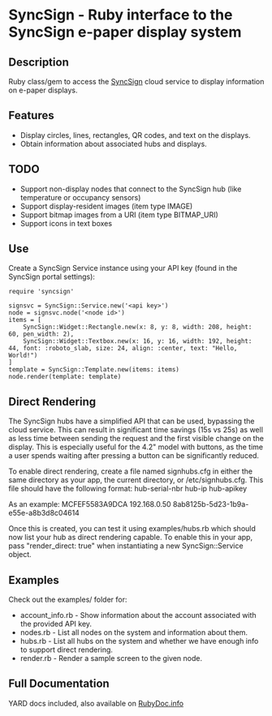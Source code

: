 # SyncSign - Ruby interface to the SyncSign e-paper display system

## Description

Ruby class/gem to access the [SyncSign](http://sync-sign.com) cloud service to display information on e-paper displays.

## Features
 * Display circles, lines, rectangles, QR codes, and text on the displays.
 * Obtain information about associated hubs and displays.

## TODO
 * Support non-display nodes that connect to the SyncSign hub (like temperature or occupancy sensors)
 * Support display-resident images (item type IMAGE)
 * Support bitmap images from a URI (item type BITMAP\_URI)
 * Support icons in text boxes

## Use

Create a SyncSign Service instance using your API key (found in the SyncSign portal settings):

    require 'syncsign'

    signsvc = SyncSign::Service.new('<api key>')
    node = signsvc.node('<node id>')
    items = [
        SyncSign::Widget::Rectangle.new(x: 8, y: 8, width: 208, height: 60, pen_width: 2),
        SyncSign::Widget::Textbox.new(x: 16, y: 16, width: 192, height: 44, font: :roboto_slab, size: 24, align: :center, text: "Hello, World!")
    ]
    template = SyncSign::Template.new(items: items)
    node.render(template: template)

## Direct Rendering
The SyncSign hubs have a simplified API that can be used, bypassing the cloud service. This can result in significant time savings (15s vs 25s) as well as less time between sending the request and the first visible change on the display. This is especially useful for the 4.2" model with buttons, as the time a user spends waiting after pressing a button can be significantly reduced.

To enable direct rendering, create a file named signhubs.cfg in either the same directory as your app, the current directory, or /etc/signhubs.cfg. This file should have the following format:
hub-serial-nbr  hub-ip  hub-apikey

As an example:
MCFEF5583A9DCA  192.168.0.50  8ab8125b-5d23-1b9a-e55e-a8b3d8c04614

Once this is created, you can test it using examples/hubs.rb which should now list your hub as direct rendering capable. To enable this in your app, pass "render\_direct: true" when instantiating a new SyncSign::Service object.


## Examples

Check out the examples/ folder for:
 * account\_info.rb - Show information about the account associated with the provided API key.
 * nodes.rb - List all nodes on the system and information about them.
 * hubs.rb - List all hubs on the system and whether we have enough info to support direct rendering.
 * render.rb - Render a sample screen to the given node.

## Full Documentation
YARD docs included, also available on [RubyDoc.info](https://www.rubydoc.info/github/sarahemm/ruby-syncsign/master)
